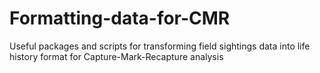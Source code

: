 # Formatting-data-for-CMR
Useful packages and scripts for transforming field sightings data into life history format for Capture-Mark-Recapture analysis

